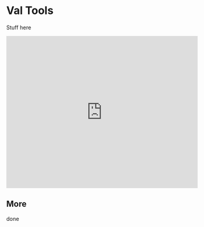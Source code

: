 # Val Tools

Stuff here

<iframe width="100%" height="400px" src="https://www.val.town/embed/janpaul123/valleGetValsContextWindow" title="Val Town" frameborder="0" allow="web-share" allowfullscreen></iframe>

## More

done

